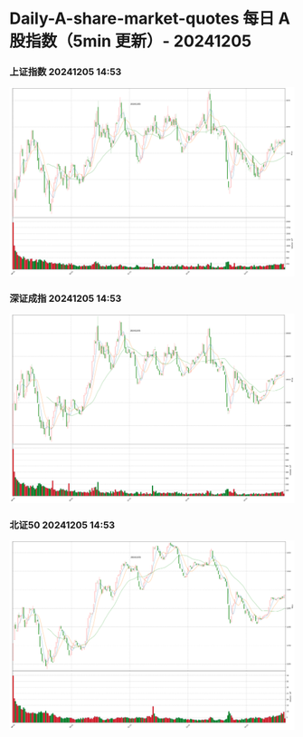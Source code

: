 
# Daily-A-share-market-quotes 每日 A 股指数（5min 更新）- 20241205

### 上证指数 20241205 14:53
![](./fig/2024/12/20241205-sh000001.png)

### 深证成指 20241205 14:53
![](./fig/2024/12/20241205-sz399001.png)

### 北证50 20241205 14:53
![](./fig/2024/12/20241205-bj899050.png)
